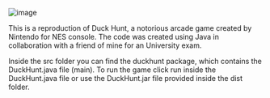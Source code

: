 ![image](https://github.com/user-attachments/assets/1a867c58-5661-4b39-9fda-33bf81b8f1f5)


This is a reproduction of Duck Hunt, a notorious arcade game created by Nintendo for NES console.
The code was created using Java in collaboration with a friend of mine for an University exam.

Inside the src folder you can find the duckhunt package, which contains the DuckHunt.java file (main). 
To run the game click run inside the DuckHunt.java file or use the DuckHunt.jar file provided inside the dist folder.
